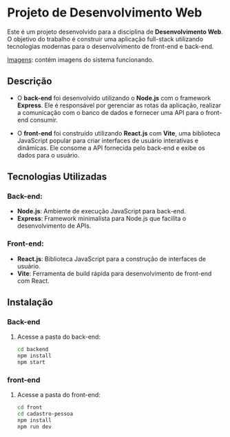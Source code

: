 # Projeto de Desenvolvimento Web

Este é um projeto desenvolvido para a disciplina de **Desenvolvimento Web**. O objetivo do trabalho é construir uma aplicação full-stack utilizando tecnologias modernas para o desenvolvimento de front-end e back-end.


[Imagens](./images): contém imagens do sistema funcionando.


## Descrição

- O **back-end** foi desenvolvido utilizando o **Node.js** com o framework **Express**. Ele é responsável por gerenciar as rotas da aplicação, realizar a comunicação com o banco de dados e fornecer uma API para o front-end consumir.
  
- O **front-end** foi construído utilizando **React.js** com **Vite**, uma biblioteca JavaScript popular para criar interfaces de usuário interativas e dinâmicas. Ele consome a API fornecida pelo back-end e exibe os dados para o usuário.

## Tecnologias Utilizadas

### Back-end:
- **Node.js**: Ambiente de execução JavaScript para back-end.
- **Express**: Framework minimalista para Node.js que facilita o desenvolvimento de APIs.

### Front-end:
- **React.js**: Biblioteca JavaScript para a construção de interfaces de usuário.
- **Vite**: Ferramenta de build rápida para desenvolvimento de front-end com React.

## Instalação

### Back-end
1. Acesse a pasta do back-end:
   ```bash
   cd backend
   npm install
   npm start

### front-end
1. Acesse a pasta do front-end:
   ```bash
   cd front
   cd cadastro-pessoa
   npm install
   npm run dev
